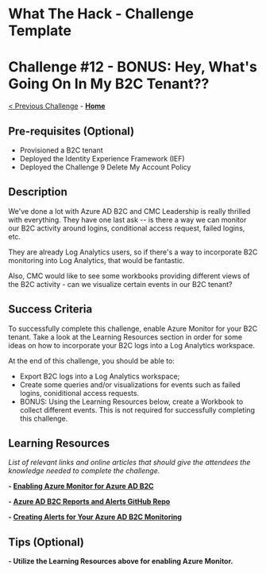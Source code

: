 # What The Hack - Challenge Template

# Challenge \#12 - BONUS: Hey, What's Going On In My B2C Tenant??

[< Previous Challenge](./11-parameterize.md) - **[Home](../readme.md)**

## Pre-requisites (Optional)

- Provisioned a B2C tenant
- Deployed the Identity Experience Framework (IEF)
- Deployed the Challenge 9 Delete My Account Policy


## Description

We've done a lot with Azure AD B2C and CMC Leadership is really thrilled with everything. They have one last ask -- is there a way we can monitor our B2C activity around logins, conditional access request, failed logins, etc.

They are already Log Analytics users, so if there's a way to incorporate B2C monitoring into Log Analytics, that would be fantastic.

Also, CMC would like to see some workbooks providing different views of the B2C activity - can we visualize certain events in our B2C tenant?

## Success Criteria

To successfully complete this challenge, enable Azure Monitor for your B2C tenant. Take a look at the Learning Resources section in order for some ideas on how to incorporate your B2C logs into a Log Analytics workspace.

At the end of this challenge, you should be able to:

- Export B2C logs into a Log Analytics workspace;
- Create some queries and/or visualizations for events such as failed logins, coniditional access requests.
- BONUS: Using the Learning Resources below, create a Workbook to collect different events. This is not required for successfully completing this challenge.

## Learning Resources

_List of relevant links and online articles that should give the attendees the knowledge needed to complete the challenge._

**- [Enabling Azure Monitor for Azure AD B2C](https://docs.microsoft.com/en-us/azure/active-directory-b2c/azure-monitor)**

**- [Azure AD B2C Reports and Alerts GitHub Repo](https://github.com/azure-ad-b2c/siem#phone-authentication-failures)**

**- [Creating Alerts for Your Azure AD B2C Monitoring](https://docs.microsoft.com/en-us/azure/active-directory-b2c/azure-monitor#create-alerts)**

## Tips (Optional)

**- Utilize the Learning Resources above for enabling Azure Monitor.**

